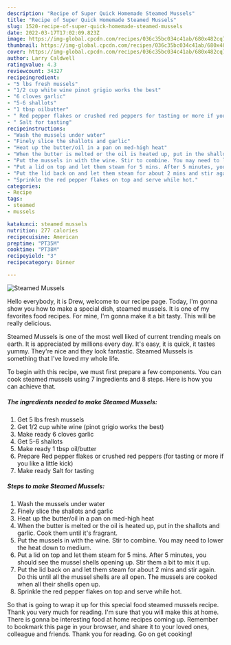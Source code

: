 ```yaml
---
description: "Recipe of Super Quick Homemade Steamed Mussels"
title: "Recipe of Super Quick Homemade Steamed Mussels"
slug: 1520-recipe-of-super-quick-homemade-steamed-mussels
date: 2022-03-17T17:02:09.823Z
image: https://img-global.cpcdn.com/recipes/036c35bc034c41ab/680x482cq70/steamed-mussels-recipe-main-photo.jpg
thumbnail: https://img-global.cpcdn.com/recipes/036c35bc034c41ab/680x482cq70/steamed-mussels-recipe-main-photo.jpg
cover: https://img-global.cpcdn.com/recipes/036c35bc034c41ab/680x482cq70/steamed-mussels-recipe-main-photo.jpg
author: Larry Caldwell
ratingvalue: 4.3
reviewcount: 34327
recipeingredient:
- "5 lbs fresh mussels"
- "1/2 cup white wine pinot grigio works the best"
- "6 cloves garlic"
- "5-6 shallots"
- "1 tbsp oilbutter"
- " Red pepper flakes or crushed red peppers for tasting or more if you like a little kick"
- " Salt for tasting"
recipeinstructions:
- "Wash the mussels under water"
- "Finely slice the shallots and garlic"
- "Heat up the butter/oil in a pan on med-high heat"
- "When the butter is melted or the oil is heated up, put in the shallots and garlic. Cook them until it&#39;s fragrant."
- "Put the mussels in with the wine. Stir to combine. You may need to lower the heat down to medium."
- "Put a lid on top and let them steam for 5 mins. After 5 minutes, you should see the mussel shells opening up. Stir them a bit to mix it up."
- "Put the lid back on and let them steam for about 2 mins and stir again. Do this until all the mussel shells are all open. The mussels are cooked when all their shells open up."
- "Sprinkle the red pepper flakes on top and serve while hot."
categories:
- Recipe
tags:
- steamed
- mussels

katakunci: steamed mussels 
nutrition: 277 calories
recipecuisine: American
preptime: "PT35M"
cooktime: "PT38M"
recipeyield: "3"
recipecategory: Dinner

---
```



![Steamed Mussels](https://img-global.cpcdn.com/recipes/036c35bc034c41ab/680x482cq70/steamed-mussels-recipe-main-photo.jpg)

Hello everybody, it is Drew, welcome to our recipe page. Today, I'm gonna show you how to make a special dish, steamed mussels. It is one of my favorites food recipes. For mine, I'm gonna make it a bit tasty. This will be really delicious.

Steamed Mussels is one of the most well liked of current trending meals on earth. It is appreciated by millions every day. It's easy, it is quick, it tastes yummy. They're nice and they look fantastic. Steamed Mussels is something that I've loved my whole life.




To begin with this recipe, we must first prepare a few components. You can cook steamed mussels using 7 ingredients and 8 steps. Here is how you can achieve that.

<!--inarticleads1-->

##### The ingredients needed to make Steamed Mussels:

1. Get 5 lbs fresh mussels
1. Get 1/2 cup white wine (pinot grigio works the best)
1. Make ready 6 cloves garlic
1. Get 5-6 shallots
1. Make ready 1 tbsp oil/butter
1. Prepare  Red pepper flakes or crushed red peppers (for tasting or more if you like a little kick)
1. Make ready  Salt for tasting




<!--inarticleads2-->

##### Steps to make Steamed Mussels:

1. Wash the mussels under water
1. Finely slice the shallots and garlic
1. Heat up the butter/oil in a pan on med-high heat
1. When the butter is melted or the oil is heated up, put in the shallots and garlic. Cook them until it&#39;s fragrant.
1. Put the mussels in with the wine. Stir to combine. You may need to lower the heat down to medium.
1. Put a lid on top and let them steam for 5 mins. After 5 minutes, you should see the mussel shells opening up. Stir them a bit to mix it up.
1. Put the lid back on and let them steam for about 2 mins and stir again. Do this until all the mussel shells are all open. The mussels are cooked when all their shells open up.
1. Sprinkle the red pepper flakes on top and serve while hot.




So that is going to wrap it up for this special food steamed mussels recipe. Thank you very much for reading. I'm sure that you will make this at home. There is gonna be interesting food at home recipes coming up. Remember to bookmark this page in your browser, and share it to your loved ones, colleague and friends. Thank you for reading. Go on get cooking!

